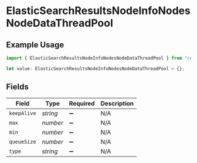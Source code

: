 # ElasticSearchResultsNodeInfoNodesNodeDataThreadPool

## Example Usage

```typescript
import { ElasticSearchResultsNodeInfoNodesNodeDataThreadPool } from "censys-sdk-typescript/models/components";

let value: ElasticSearchResultsNodeInfoNodesNodeDataThreadPool = {};
```

## Fields

| Field              | Type               | Required           | Description        |
| ------------------ | ------------------ | ------------------ | ------------------ |
| `keepAlive`        | *string*           | :heavy_minus_sign: | N/A                |
| `max`              | *number*           | :heavy_minus_sign: | N/A                |
| `min`              | *number*           | :heavy_minus_sign: | N/A                |
| `queueSize`        | *number*           | :heavy_minus_sign: | N/A                |
| `type`             | *string*           | :heavy_minus_sign: | N/A                |